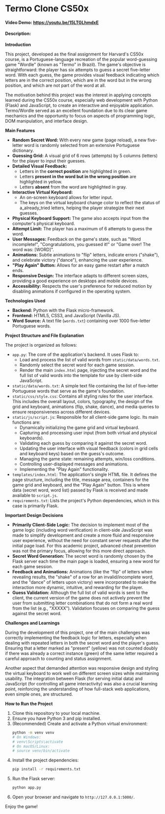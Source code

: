 # Termo Clone CS50x

#### Video Demo: https://youtu.be/15LTGLhmdxE

#### Description:

**Introduction**

This project, developed as the final assignment for Harvard's CS50x course, is a Portuguese-language recreation of the popular word-guessing game "Wordle" (known as "Termo" in Brazil). The game's objective is straightforward: the player has six attempts to guess a secret five-letter word. With each guess, the game provides visual feedback indicating which letters are in the correct position, which are in the word but in the wrong position, and which are not part of the word at all.

The motivation behind this project was the interest in applying concepts learned during the CS50x course, especially web development with Python (Flask) and JavaScript, to create an interactive and enjoyable application. Termo/Wordle served as an excellent foundation due to its clear game mechanics and the opportunity to focus on aspects of programming logic, DOM manipulation, and interface design.

**Main Features**

*   **Random Secret Word:** With every new game (page reload), a new five-letter word is randomly selected from an extensive Portuguese dictionary.
*   **Guessing Grid:** A visual grid of 6 rows (attempts) by 5 columns (letters) for the player to input their guesses.
*   **Detailed Visual Feedback:**
    *   Letters in the **correct position** are highlighted in green.
    *   Letters **present in the word but in the wrong position** are highlighted in yellow.
    *   Letters **absent** from the word are highlighted in gray.
*   **Interactive Virtual Keyboard:**
    *   An on-screen keyboard allows for letter input.
    *   The keys on the virtual keyboard change color to reflect the status of a_already_tried letters, helping the player strategize their next guesses.
*   **Physical Keyboard Support:** The game also accepts input from the computer's physical keyboard.
*   **Attempt Limit:** The player has a maximum of 6 attempts to guess the word.
*   **User Messages:** Feedback on the game's state, such as "Word incomplete!", "Congratulations, you guessed it!" or "Game over! The word was: [WORD]".
*   **Animations:** Subtle animations to "flip" letters, indicate errors ("shake"), and celebrate victory ("dance"), enhancing the user experience.
*   **"Play Again" Button:** Allows for an easy game restart after a match ends.
*   **Responsive Design:** The interface adapts to different screen sizes, providing a good experience on desktops and mobile devices.
*   **Accessibility:** Respects the user's preference for reduced motion by disabling animations if configured in the operating system.

**Technologies Used**

*   **Backend:** Python with the Flask micro-framework.
*   **Frontend:** HTML5, CSS3, and JavaScript (Vanilla JS).
*   **Word Source:** A text file (`words.txt`) containing over 1000 five-letter Portuguese words.

**Project Structure and File Explanation**

The project is organized as follows:

*   `app.py`: The core of the application's backend. It uses Flask to:
    *   Load and process the list of valid words from `static/data/words.txt`.
    *   Randomly select the secret word for each game session.
    *   Render the main `index.html` page, injecting the secret word and the full list of valid words into the template for use by client-side JavaScript.
*   `static/data/words.txt`: A simple text file containing the list of five-letter Portuguese words that serve as the game's foundation.
*   `static/css/style.css`: Contains all styling rules for the user interface. This includes the overall layout, colors, typography, the design of the grid and keyboard, animations (flip, shake, dance), and media queries to ensure responsiveness across different devices.
*   `static/js/script.js`: Responsible for all client-side game logic. Its main functions are:
    *   Dynamically initializing the game grid and virtual keyboard.
    *   Capturing and processing user input (from both virtual and physical keyboards).
    *   Validating each guess by comparing it against the secret word.
    *   Updating the user interface with visual feedback (colors in grid cells and keyboard keys) based on the guess's outcome.
    *   Managing the game state: remaining attempts, win/loss conditions.
    *   Controlling user-displayed messages and animations.
    *   Implementing the "Play Again" functionality.
*   `templates/index.html`: The application's single HTML file. It defines the page structure, including the title, message area, containers for the game grid and keyboard, and the "Play Again" button. This is where data (secret word, word list) passed by Flask is received and made available to `script.js`.
*   `requirements.txt`: Lists the project's Python dependencies, which in this case is primarily Flask.

**Important Design Decisions**

*   **Primarily Client-Side Logic:** The decision to implement most of the game logic (including word verification) in client-side JavaScript was made to simplify development and create a more fluid and responsive user experience, without the need for constant server requests after the initial page load. For this academic project, advanced cheat prevention was not the primary focus, allowing for this more direct approach.
*   **Secret Word Generation:** The secret word is randomly chosen by the Flask server each time the main page is loaded, ensuring a new word for each game session.
*   **Feedback and Animations:** Animations (like the "flip" of letters when revealing results, the "shake" of a row for an invalid/incomplete word, and the "dance" of letters upon victory) were incorporated to make the interaction more dynamic, intuitive, and rewarding for the player.
*   **Guess Validation:** Although the full list of valid words is sent to the client, the current version of the game does not actively prevent the user from submitting letter combinations that do not form a real word from the list (e.g., "XXXXX"). Validation focuses on comparing the guess against the secret word.

**Challenges and Learnings**

During the development of this project, one of the main challenges was correctly implementing the feedback logic for letters, especially when dealing with repeated letters in both the secret word and the player's guess. Ensuring that a letter marked as "present" (yellow) was not counted doubly if there was already a correct instance (green) of the same letter required a careful approach to counting and status assignment.

Another aspect that demanded attention was responsive design and styling the virtual keyboard to work well on different screen sizes while maintaining usability. The integration between Flask (for serving initial data) and JavaScript (for controlling all game interactivity) was also a crucial learning point, reinforcing the understanding of how full-stack web applications, even simple ones, are structured.

**How to Run the Project**

1.  Clone this repository to your local machine.
2.  Ensure you have Python 3 and pip installed.
3.  (Recommended) Create and activate a Python virtual environment:
    ```bash
    python -m venv venv
    # On Windows:
    # venv\Scripts\activate
    # On macOS/Linux:
    # source venv/bin/activate
    ```
4.  Install the project dependencies:
    ```bash
    pip install -r requirements.txt
    ```
5.  Run the Flask server:
    ```bash
    python app.py
    ```
6.  Open your browser and navigate to `http://127.0.0.1:5000/`.

Enjoy the game!

